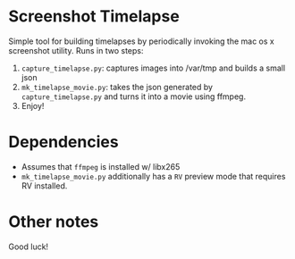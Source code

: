 # Screenshot Timelapse

Simple tool for building timelapses by periodically invoking the mac os x
screenshot utility.  Runs in two steps:

1. `capture_timelapse.py`: captures images into /var/tmp and builds a small json
2. `mk_timelapse_movie.py`: takes the json generated by `capture_timelapse.py`
   and turns it into a movie using ffmpeg.
3. Enjoy!

# Dependencies

- Assumes that `ffmpeg` is installed w/ libx265
- `mk_timelapse_movie.py` additionally has a `RV` preview mode that requires RV
  installed.

# Other notes

Good luck!
